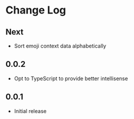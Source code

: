 # Change Log

## Next

- Sort emoji context data alphabetically

## 0.0.2

- Opt to TypeScript to provide better intellisense

## 0.0.1

- Initial release